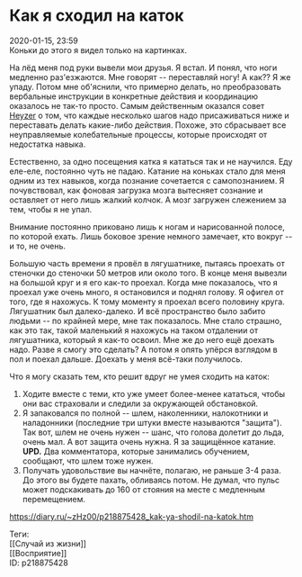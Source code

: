 Как я сходил на каток
======================

   
 2020-01-15, 23:59   
  Коньки до этого я видел только на картинках.   
   
 На лёд меня под руки вывели мои друзья. Я встал. И понял, что ноги медленно раз'езжаются. Мне говорят -- переставляй ногу! А как?? Я же упаду. Потом мне об'яснили, что примерно делать, но преобразовать вербальные инструкции в конкретные действия и координацию оказалось не так-то просто. Самым действенным оказался совет  [Heyzer](http://heyzero.diary.ru "Orca")  о том, что каждые несколько шагов надо присаживаться ниже и переставать делать какие-либо действия. Похоже, это сбрасывает все неуправляемые колебательные процессы, которые происходят от недостатка навыка.   
   
 Естественно, за одно посещения катка я кататься так и не научился. Еду еле-еле, постоянно чуть не падаю. Катание на коньках стало для меня одним из тех навыков, когда познание сочетается с самопознанием. Я почувствовал, как фоновая загрузка мозга вытесняет сознание и оставляет от него лишь жалкий колчок. А мозг загружен слежением за тем, чтобы я не упал.   
   
 Внимание постоянно приковано лишь к ногам и нарисованной полосе, по которой ехать. Лишь боковое зрение немного замечает, кто вокруг -- и то, не очень.   
   
 Большую часть времени я провёл в лягушатнике, пытаясь проехать от стеночки до стеночки 50 метров или около того. В конце меня вывезли на большой круг и я его как-то проехал. Когда мне показалось, что я проехал уже очень много, я остановился и поднял голову. Я офигел от того, где я нахожусь. К тому моменту я проехал всего половину круга. Лягушатник был далеко-далеко. И всё пространство было забито людьми -- по крайней мере, мне так показалось. Мне стало страшно, как это так, такой маленький я нахожусь на таком отдалении от лягушатника, который я как-то освоил. Мне же до него ещё доехать надо. Разве я смогу это сделать? А потом я опять упёрся взглядом в пол и поехал дальше. Доехать у меня всё-таки получилось.   
   
 Что я могу сказать тем, кто решит вдруг не умея сходить на каток:   
 1. Ходите вместе с теми, кто уже умеет более-менее кататься, чтобы они вас страховали и следили за окружающей обстановкой.   
 2. Я запаковался по полной -- шлем, наколенники, налокотники и наладонники (последние три штуки вместе называются "защита"). Так вот, шлем не очень нужен -- шанс, что голова долетит до льда, очень мал. А вот защита очень нужна. Я за защищённое катание.  **UPD.**  Два комментатора, которые занимались обучением, сообщают, что шлем тоже нужен.   
 3. Получать удовольствие вы начнёте, полагаю, не раньше 3-4 раза. До этого вы будете пахать, обливаясь потом. Не думал, что пульс может подскакивать до 160 от стояния на месте с медленным перемещением.   
    
 <https://diary.ru/~zHz00/p218875428_kak-ya-shodil-na-katok.htm>   
   
 Теги:   
 [[Случай из жизни]]   
 [[Восприятие]]   
 ID: p218875428